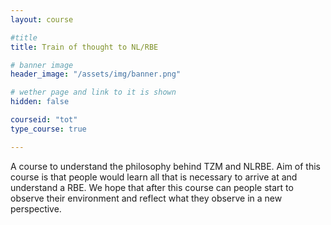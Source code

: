 ```yaml
---
layout: course

#title
title: Train of thought to NL/RBE

# banner image
header_image: "/assets/img/banner.png"

# wether page and link to it is shown
hidden: false

courseid: "tot"
type_course: true

---
```


A course to understand the philosophy behind TZM and NLRBE. Aim of this course is that people would learn all that is necessary to arrive at and understand a RBE. 
We hope that after this course can people start to observe their environment and reflect what they observe in a new perspective.
<!--more-->


